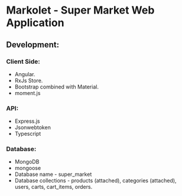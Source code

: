 # Markolet - Super Market Web Application

## Development:

### Client Side:
- Angular.
- RxJs Store.
- Bootstrap combined with Material.
- moment.js

### API:
- Express.js
- Jsonwebtoken
- Typescript

### Database:
- MongoDB
- mongoose
- Database name - super_market
- Database collections - products (attached), categories (attached), users, carts, cart_items, orders.
